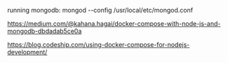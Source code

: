 running mongodb:
mongod --config /usr/local/etc/mongod.conf


https://medium.com/@kahana.hagai/docker-compose-with-node-js-and-mongodb-dbdadab5ce0a

https://blog.codeship.com/using-docker-compose-for-nodejs-development/
